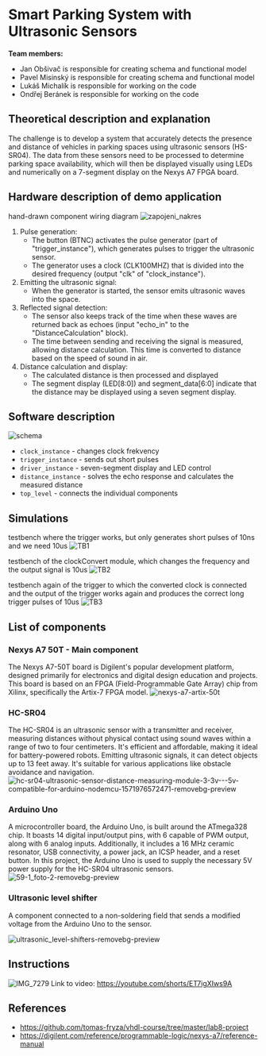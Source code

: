 # Smart Parking System with Ultrasonic Sensors
**Team members:**
- Jan Obšivač is responsible for creating schema and functional model
- Pavel Misinský is responsible for creating schema and functional model
- Lukáš Michalík is responsible for working on the code
- Ondřej Beránek is responsible for working on the code
## Theoretical description and explanation
The challenge is to develop a system that accurately detects the presence and distance of vehicles in parking spaces using ultrasonic sensors (HS-SR04). The data from these sensors need to be processed to determine parking space availability, which will then be displayed visually using LEDs and numerically on a 7-segment display on the Nexys A7 FPGA board.
## Hardware description of demo application
hand-drawn component wiring diagram
![zapojeni_nakres](https://github.com/janobsivac/BPC-DE1-parking_system/assets/159461221/e17b9082-eb5e-48d2-90bc-48d223a61b78)
1. Pulse generation:
    - The button (BTNC) activates the pulse generator (part of "trigger_instance"), which generates pulses to trigger the ultrasonic sensor.
    - The generator uses a clock (CLK100MHZ) that is divided into the desired frequency (output "clk" of "clock_instance").
2. Emitting the ultrasonic signal:
    - When the generator is started, the sensor emits ultrasonic waves into the space.
3. Reflected signal detection:
    - The sensor also keeps track of the time when these waves are returned back as echoes (input "echo_in" to the "DistanceCalculation" block).
    - The time between sending and receiving the signal is measured, allowing distance calculation. This time is converted to distance based on the speed of sound in air.
4. Distance calculation and display:
    - The calculated distance is then processed and displayed
    - The segment display (LED[8:0]) and segment_data[6:0] indicate that the distance may be displayed using a seven segment display.
## Software description
![schema](https://github.com/janobsivac/BPC-DE1-parking_system/assets/159461221/dbc87e6d-cc1c-43ba-a0de-394e238cb112)
- ```clock_instance``` - changes clock frekvency
- ```trigger_instance``` - sends out short pulses
- ```driver_instance``` - seven-segment display and LED control
- ```distance_instance``` - solves the echo response and calculates the measured distance
- ```top_level``` - connects the individual components
## Simulations
testbench where the trigger works, but only generates short pulses of 10ns and we need 10us
![TB1](https://github.com/janobsivac/BPC-DE1-parking_system/assets/159461221/3dfdc7b8-fd3a-484f-8e4f-7bcc0ad043a5)

testbench of the clockConvert module, which changes the frequency and the output signal is 10us
![TB2](https://github.com/janobsivac/BPC-DE1-parking_system/assets/159461221/bcab58ba-b9cf-429c-ad50-13a51ca10506)

testbench again of the trigger to which the converted clock is connected and the output of the trigger works again and produces the correct long trigger pulses of 10us
![TB3](https://github.com/janobsivac/BPC-DE1-parking_system/assets/159461221/6aef8f97-3d93-4952-9a33-fdd8293ab495)
## List of components
### Nexys A7 50T - Main component
The Nexys A7-50T board is Digilent's popular development platform, designed primarily for electronics and digital design education and projects. This board is based on an FPGA (Field-Programmable Gate Array) chip from Xilinx, specifically the Artix-7 FPGA model.
![nexys-a7-artix-50t](https://github.com/janobsivac/BPC-DE1-parking_system/assets/159461221/b9445729-dcc6-4188-ad44-b0c76d7a86e5)
### HC-SR04
The HC-SR04 is an ultrasonic sensor with a transmitter and receiver, measuring distances without physical contact using sound waves within a range of two to four centimeters. It's efficient and affordable, making it ideal for battery-powered robots. Emitting ultrasonic signals, it can detect objects up to 13 feet away. It's suitable for various applications like obstacle avoidance and navigation.
![hc-sr04-ultrasonic-sensor-distance-measuring-module-3-3v---5v-compatible-for-arduino-nodemcu-1571976572471-removebg-preview](https://github.com/janobsivac/BPC-DE1-parking_system/assets/159461221/affd5518-7d9f-488a-b47e-fa10a32b3437)
### Arduino Uno
A microcontroller board, the Arduino Uno, is built around the ATmega328 chip. It boasts 14 digital input/output pins, with 6 capable of PWM output, along with 6 analog inputs. Additionally, it includes a 16 MHz ceramic resonator, USB connectivity, a power jack, an ICSP header, and a reset button. In this project, the Arduino Uno is used to supply the necessary 5V power supply for the HC-SR04 ultrasonic sensors.
![59-1_foto-2-removebg-preview](https://github.com/janobsivac/BPC-DE1-parking_system/assets/159461221/0dc996b5-aa50-4e85-822d-718d9cc1dde5)
### Ultrasonic level shifter
A component connected to a non-soldering field that sends a modified voltage from the Arduino Uno to the sensor.

![ultrasonic_level-shifters-removebg-preview](https://github.com/janobsivac/BPC-DE1-parking_system/assets/159461221/c68d6c44-6647-4ff8-9440-bfbe2dc02237)
## Instructions
![IMG_7279](https://github.com/janobsivac/BPC-DE1-parking_system/assets/159461221/29c5c66d-a88f-455d-b63b-23012cf0997b)
Link to video: https://youtube.com/shorts/ET7igXIws9A
## References
- https://github.com/tomas-fryza/vhdl-course/tree/master/lab8-project
- https://digilent.com/reference/programmable-logic/nexys-a7/reference-manual
